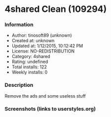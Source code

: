 # 4shared Clean (109294)

### Information
- Author: tinosoft89 (unknown)
- Created at: unknown
- Updated at: 1/12/2015, 10:12:42 PM
- License: NO-REDISTRIBUTION
- Category: 4shared
- Rating: undefined
- Total installs: 122
- Weekly installs: 0


### Description
Remove the ads and some useless stuff


### Screenshots (links to userstyles.org)



